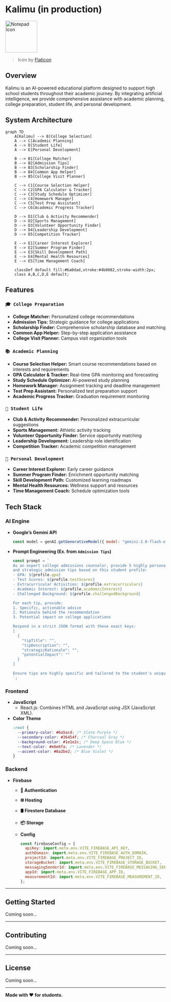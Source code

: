 # Kalimu (in production)

<img src="https://cdn-icons-png.flaticon.com/512/7329/7329446.png" alt="Notepad Icon" width="100"/>

> Icon by [Flaticon](https://www.flaticon.com/free-icon/notepad_7329446)

## Overview

Kalimu is an AI-powered educational platform designed to support high school students throughout their academic journey. By integrating artificial intelligence, we provide comprehensive assistance with academic planning, college preparation, student life, and personal development.

## System Architecture

```mermaid
graph TD
    A[Kalimu] --> B[College Selection]
    A --> C[Academic Planning]
    A --> D[Student Life]
    A --> E[Personal Development]

    B --> B1[College Matcher]
    B --> B2[Admission Tips]
    B --> B3[Scholarship Finder]
    B --> B4[Common App Helper]
    B --> B5[College Visit Planner]

    C --> C1[Course Selection Helper]
    C --> C2[GPA Calculator & Tracker]
    C --> C3[Study Schedule Optimizer]
    C --> C4[Homework Manager]
    C --> C5[Test Prep Assistant]
    C --> C6[Academic Progress Tracker]

    D --> D1[Club & Activity Recommender]
    D --> D2[Sports Management]
    D --> D3[Volunteer Opportunity Finder]
    D --> D4[Leadership Development]
    D --> D5[Competition Tracker]

    E --> E1[Career Interest Explorer]
    E --> E2[Summer Program Finder]
    E --> E3[Skill Development Path]
    E --> E4[Mental Health Resources]
    E --> E5[Time Management Coach]

    classDef default fill:#6a0dad,stroke:#4b0082,stroke-width:2px;
    class A,B,C,D,E default;

```

## Features

### `🎓 College Preparation`

- **College Matcher:** Personalized college recommendations
- **Admission Tips:** Strategic guidance for college applications
- **Scholarship Finder:** Comprehensive scholarship database and matching
- **Common App Helper:** Step-by-step application assistance
- **College Visit Planner:** Campus visit organization tools

### `📚 Academic Planning`

- **Course Selection Helper:** Smart course recommendations based on interests and requirements
- **GPA Calculator & Tracker:** Real-time GPA monitoring and forecasting
- **Study Schedule Optimizer:** AI-powered study planning
- **Homework Manager:** Assignment tracking and deadline management
- **Test Prep Assistant:** Personalized test preparation support
- **Academic Progress Tracker:** Graduation requirement monitoring

### `🌟 Student Life`

- **Club & Activity Recommender:** Personalized extracurricular suggestions
- **Sports Management:** Athletic activity tracking
- **Volunteer Opportunity Finder:** Service opportunity matching
- **Leadership Development:** Leadership role identification
- **Competition Tracker:** Academic competition management

### `🚀 Personal Development`

- **Career Interest Explorer:** Early career guidance
- **Summer Program Finder:** Enrichment opportunity matching
- **Skill Development Path:** Customized learning roadmaps
- **Mental Health Resources:** Wellness support and resources
- **Time Management Coach:** Schedule optimization tools


## Tech Stack  

### **AI Engine**
- **Google’s Gemini API**  
    ```javascript
    const model = genAI.getGenerativeModel({ model: "gemini-2.0-flash-exp" });
    ```
- **Prompt Engineering (Ex. from `Admission Tips`)**
    ``` js
    const prompt = `
    As an expert college admissions counselor, provide 5 highly personalized 
    and strategic admission tips based on this student profile:
    - GPA: ${profile.gpa}
    - Test Scores: ${profile.testScores}
    - Extracurricular Activities: ${profile.extracurriculars}
    - Academic Interest: ${profile.academicInterest}
    - Challenged Background: ${profile.challengedBackground}
    
    For each tip, provide:
    1. Specific, actionable advice
    2. Rationale behind the recommendation
    3. Potential impact on college applications
    
    Respond in a strict JSON format with these exact keys:
    [
      {
        "tipTitle": "",
        "tipDescription": "",
        "strategicRationale": "",
        "potentialImpact": ""
      }
    ]
    
    Ensure tips are highly specific and tailored to the student's unique profile.
    `;
    ```

### **Frontend**
- **JavaScript**  
  - React.js: Combines HTML and JavaScript using JSX (JavaScript XML).
- **Color Theme**
    ```css
    :root {
      --primary-color: #6a5acd; /* Slate Purple */
      --secondary-color: #36454f; /* Charcoal Gray */
      --background-color: #1e1e2c; /* Deep Space Blue */
      --text-color: #e6e6fa; /* Lavender */
      --accent-color: #8a2be2; /* Blue Violet */
    }
    ```

### **Backend**
- **Firebase**
    - **🪪 Authentication**
    - **🌐 Hosting**
    - **🛢️ Firestore Database**
    - **📦 Storage**
      
    - **Config**
        ```js
        const firebaseConfig = {
          apiKey: import.meta.env.VITE_FIREBASE_API_KEY,
          authDomain: import.meta.env.VITE_FIREBASE_AUTH_DOMAIN,
          projectId: import.meta.env.VITE_FIREBASE_PROJECT_ID,
          storageBucket: import.meta.env.VITE_FIREBASE_STORAGE_BUCKET,
          messagingSenderId: import.meta.env.VITE_FIREBASE_MESSAGING_SENDER_ID,
          appId: import.meta.env.VITE_FIREBASE_APP_ID,
          measurementId: import.meta.env.VITE_FIREBASE_MEASUREMENT_ID,
        };
        ```
---

## Getting Started  

Coming soon...  

---

## Contributing  

Coming soon...  

---

## License  

Coming soon...  

---

**Made with ❤️ for students.**  
